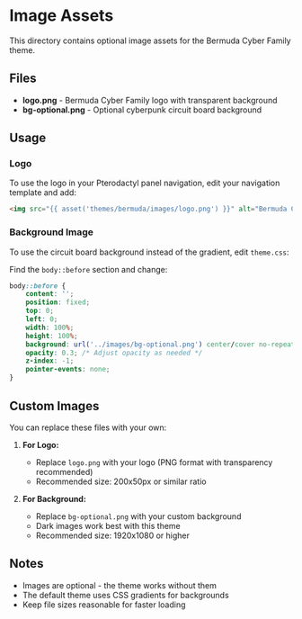 # Image Assets

This directory contains optional image assets for the Bermuda Cyber Family theme.

## Files

- **logo.png** - Bermuda Cyber Family logo with transparent background
- **bg-optional.png** - Optional cyberpunk circuit board background

## Usage

### Logo

To use the logo in your Pterodactyl panel navigation, edit your navigation template and add:

```html
<img src="{{ asset('themes/bermuda/images/logo.png') }}" alt="Bermuda Cyber Family" style="height: 40px;">
```

### Background Image

To use the circuit board background instead of the gradient, edit `theme.css`:

Find the `body::before` section and change:
```css
body::before {
    content: '';
    position: fixed;
    top: 0;
    left: 0;
    width: 100%;
    height: 100%;
    background: url('../images/bg-optional.png') center/cover no-repeat fixed;
    opacity: 0.3; /* Adjust opacity as needed */
    z-index: -1;
    pointer-events: none;
}
```

## Custom Images

You can replace these files with your own:

1. **For Logo:**
   - Replace `logo.png` with your logo (PNG format with transparency recommended)
   - Recommended size: 200x50px or similar ratio

2. **For Background:**
   - Replace `bg-optional.png` with your custom background
   - Dark images work best with this theme
   - Recommended size: 1920x1080 or higher

## Notes

- Images are optional - the theme works without them
- The default theme uses CSS gradients for backgrounds
- Keep file sizes reasonable for faster loading
